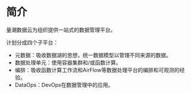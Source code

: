 # 简介

量潮数据云为组织提供一站式的数据管理平台。

计划分成四个子平台：

- 元数据：吸收数据湖的思想，统一数据模型以管理不同来源的数据。
- 数据处理单元：使用容器集群和/或函数计算。
- 编排：吸收函数计算工作流和AirFlow等数据处理平台的编排和可观测的经验。
- DataOps：DevOps在数据管理中的应用。
